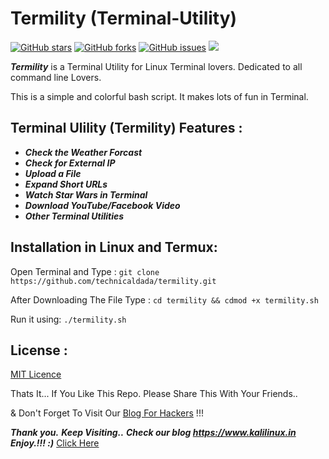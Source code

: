 # Termility (Terminal-Utility)

[![GitHub stars](https://img.shields.io/github/stars/technicaldada/termility.svg)](https://github.com/technicaldada/termility/stargazers)
[![GitHub forks](https://img.shields.io/github/forks/technicaldada/termility.svg)](https://github.com/technicaldada/termility/network)
[![GitHub issues](https://img.shields.io/github/issues/technicaldada/termility.svg)](https://github.com/technicaldada/termility/issues)
 <a href="https://www.kalilinux.in"><img src="https://img.shields.io/github/languages/top/technicaldada/termility" /></a>
 

***Termility*** is a Terminal Utility for Linux Terminal lovers. Dedicated to all command line Lovers.

This is a simple and colorful bash script. It makes lots of fun in Terminal.

## Terminal Ulility (Termility) Features :

- ***Check the Weather Forcast***
- ***Check for External IP***
- ***Upload a File***
- ***Expand Short URLs***
- ***Watch Star Wars in Terminal***
- ***Download YouTube/Facebook Video***
- ***Other Terminal Utilities***

## Installation in Linux and Termux:

Open Terminal and Type : ```git clone https://github.com/technicaldada/termility.git```

After Downloading The File Type : ```cd termility && cdmod +x termility.sh```

Run it using: ```./termility.sh```

## License :

[MIT Licence](https://github.com/technicaldada/termility/blob/master/LICENSE)

Thats It... If You Like This Repo. Please Share This With Your Friends..

& Don't Forget To Visit Our [Blog For Hackers](https://www.kalilinux.in) !!!

***Thank you.***
***Keep Visiting..***
***Check our blog https://www.kalilinux.in***
***Enjoy.!!! :)***
<a href="https://www.kalilinux.in/" rel="dofollwo">Click Here</a>
